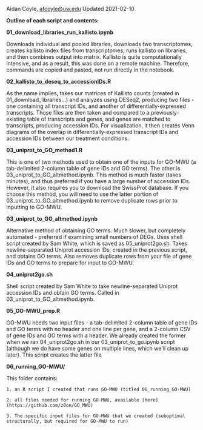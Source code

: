 Aidan Coyle, afcoyle@uw.edu
Updated 2021-02-10

**Outline of each script and contents:**

**01_download_libraries_run_kallisto.ipynb** 

Downloads individual and pooled libraries, downloads two transcriptomes, creates kallisto index files from transcriptomes, runs kallisto on libraries, and then combines output into matrix. Kallisto is quite computationally intensive, and as a result, this was done on a remote machine. Therefore, commands are copied and pasted, not run directly in the notebook.

**02_kallisto_to_deseq_to_accessionIDs.R**

As the name implies, takes our matrices of Kallisto counts (created in 01_download_libraries...) and analyzes using DESeq2, producing two files - one containing all transcript IDs, and another of differentially-expressed transcripts. Those files are then taken and compared to a previously-existing table of transcripts and genes, and genes are matched to transcripts, producing accession IDs. For visualization, it then creates Venn diagrams of the overlap in differentially-expressed transcript IDs and accession IDs between our treatment conditions.

**03_uniprot_to_GO_method1.R**

This is one of two methods used to obtain one of the inputs for GO-MWU (a tab-delimited 2-column table of gene IDs and GO terms). The other is 03_uniprot_to_GO_altmethod.ipynb. This method is much faster (takes minutes), and thus preferred if you have a large number of accession IDs. However, it also requires you to download the SwissProt database. If you choose this method, you will need to use the latter portion of 03_uniprot_to_GO_altmethod.ipynb to remove duplicate rows prior to inputting to GO-MWU.

**03_uniprot_to_GO_altmethod.ipynb**

Alternative method of obtaining GO terms. Much slower, but completely automated - preferred if examining small numbers of DEGs. Uses shell script created by Sam White, which is saved as 05_uniprot2go.sh. Takes newline-separated Uniprot accession IDs, created in the previous script, and obtains GO terms. Also removes duplicate rows from your file of gene IDs and GO terms to prepare for input to GO-MWU.

**04_uniprot2go.sh**

Shell script created by Sam White to take newline-separated Uniprot accession IDs and obtain GO terms. Called in 03_uniprot_to_GO_altmethod.ipynb.

**05_GO-MWU_prep.R**

GO-MWU needs two input files - a tab-delimited 2-column table of gene IDs and GO terms with no header and one line per gene, and a 2-column CSV of gene IDs and GO terms with a header. We already created the former when we ran 04_uniprot2go.sh in our 03_uniprot_to_go.ipynb script (although we do have some genes on multiple lines, which we'll clean up later). This script creates the latter file

**06_running_GO-MWU/**

This folder contains: 

    1. an R script I created that runs GO-MWU (titled 06_running_GO-MWU)

    2. all files needed for running GO-MWU, available [here](https://github.com/z0on/GO_MWU)

    3. The specific input files for GO-MWU that we created (suboptimal structurally, but required for GO-MWU to run)